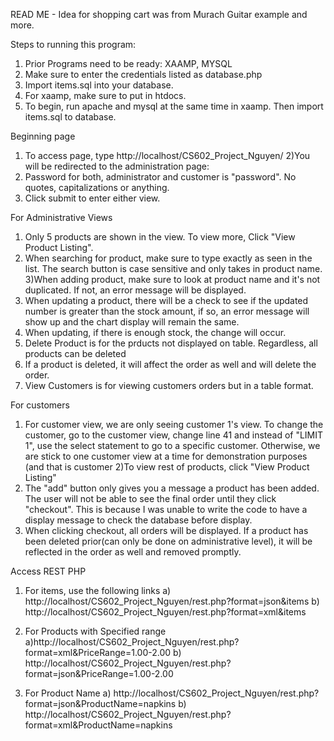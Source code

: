 READ ME - Idea for shopping cart was from Murach Guitar example and more.

Steps to running this program:
1) Prior Programs need to be ready: XAAMP, MYSQL
2) Make sure to enter the credentials listed as database.php
3) Import items.sql into your database.
4) For xaamp, make sure to put in htdocs.
5) To begin, run apache and mysql at the same time in xaamp. Then import items.sql to database.


Beginning page
1) To access page, type http://localhost/CS602_Project_Nguyen/
2)You will be redirected to the administration page:
3) Password for both, administrator and customer is "password". No quotes, capitalizations or anything.
4) Click submit to enter either view.

For Administrative Views
1) Only 5 products are shown in the view. To view more, Click "View Product Listing".
2) When searching for product, make sure to type exactly as seen in the list. The search button is case sensitive and only takes in product name.
3)When adding product, make sure to look at product name and it's not duplicated. If not, an error message will be displayed.
4) When updating a product, there will be a check to see if the updated number is greater than the stock
amount, if so, an error message will show up and the chart display will remain the same.
5) When updating, if there is enough stock, the change will occur.
6) Delete Product is for the prducts not displayed on table. Regardless, all products can be deleted
7) If a product is deleted, it will affect the order as well and will delete the order.
8) View Customers is for viewing customers orders but in a table format.

For customers
1) For customer view, we are only seeing customer 1's view. To change the customer, go to the customer view, change line 41 and instead of "LIMIT 1", use the select statement to go to a specific customer.
Otherwise, we are stick to one customer view at a time for demonstration purposes (and that is customer 
2)To view rest of products, click "View Product Listing"
3) The "add" button only gives you a message a product has been added. The user will not be able to see
the final order until they click "checkout". This is because I was unable to write the code to have a display message to check the database before display.
4) When clicking checkout, all orders will be displayed. If a product has been deleted prior(can only be done on administrative level), it will be reflected in the order as well and removed promptly.

Access REST PHP
1) For items, use the following links
  a) http://localhost/CS602_Project_Nguyen/rest.php?format=json&items
  b) http://localhost/CS602_Project_Nguyen/rest.php?format=xml&items

2) For Products with Specified range
   a)http://localhost/CS602_Project_Nguyen/rest.php?format=xml&PriceRange=1.00-2.00
   b) http://localhost/CS602_Project_Nguyen/rest.php?format=json&PriceRange=1.00-2.00

3) For Product Name 
   a) http://localhost/CS602_Project_Nguyen/rest.php?format=json&ProductName=napkins
   b) http://localhost/CS602_Project_Nguyen/rest.php?format=xml&ProductName=napkins



